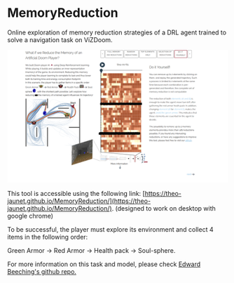 # MemoryReduction
Online exploration of memory reduction strategies of a DRL agent trained to solve a navigation task on ViZDoom.

<img src="https://github.com/Theo-Jaunet/MemoryReduction/blob/master/assets/screenshot.png" />

This tool is accessible using the following link: [https://theo-jaunet.github.io/MemoryReduction/](https://theo-jaunet.github.io/MemoryReduction/). (designed to work on desktop with google chrome)





To be successful, the player must explore its environment and collect 4 items in the following order:


Green Armor -> Red Armor -> Health pack -> Soul-sphere.




For more information on this task and model, please check [Edward Beeching's github repo.](https://github.com/edbeeching/3d_control_deep_rl)




